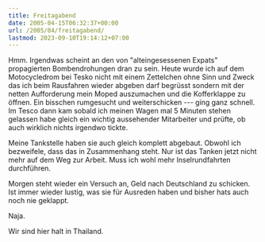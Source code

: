 ```yaml
---
title: Freitagabend
date: 2005-04-15T06:32:37+00:00
url: /2005/04/freitagabend/
lastmod: 2023-09-10T19:14:12+07:00
---
```

Hmm. Irgendwas scheint an den von "alteingesessenen Expats" propagierten Bombendrohungen dran zu sein. Heute wurde ich auf dem Motocycledrom bei Tesko nicht mit einem Zettelchen ohne Sinn und Zweck das ich beim Rausfahren wieder abgeben darf begrüsst sondern mit der netten Aufforderung mein Moped auszumachen und die Kofferklappe zu öffnen. Ein bisschen rumgesucht und weiterschicken --- ging ganz schnell. Im Tesco dann kam sobald ich meinen Wagen mal 5 Minuten stehen gelassen habe gleich ein wichtig aussehender Mitarbeiter und prüfte, ob auch wirklich nichts irgendwo tickte.

Meine Tankstelle haben sie auch gleich komplett abgebaut. Obwohl ich bezweifele, dass das in Zusammenhang steht. Nur ist das Tanken jetzt nicht mehr auf dem Weg zur Arbeit. Muss ich wohl mehr Inselrundfahrten durchführen.

Morgen steht wieder ein Versuch an, Geld nach Deutschland zu schicken. Ist immer wieder lustig, was sie für Ausreden haben und bisher hats auch noch nie geklappt.

Naja.

Wir sind hier halt in Thailand.
